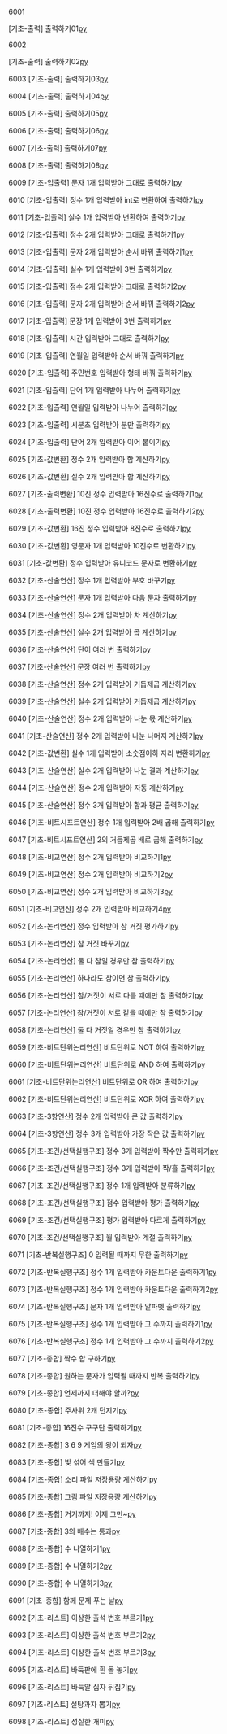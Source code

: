 6001 

[기초-출력] 출력하기01[py](./6001.py)

6002 

[기초-출력] 출력하기02[py](./6002.py)

6003
[기초-출력] 출력하기03[py](./6003.py)

6004
[기초-출력] 출력하기04[py](./6004.py)

6005
[기초-출력] 출력하기05[py](./6005.py)

6006
[기초-출력] 출력하기06[py](./6006.py)

6007
[기초-출력] 출력하기07[py](./6007.py)

6008
[기초-출력] 출력하기08[py](./6008.py)

6009
[기초-입출력] 문자 1개 입력받아 그대로 출력하기[py](./6009.py)

6010
[기초-입출력] 정수 1개 입력받아 int로 변환하여 출력하기[py](./6010.py)

6011
[기초-입출력] 실수 1개 입력받아 변환하여 출력하기[py](./6011.py)

6012
[기초-입출력] 정수 2개 입력받아 그대로 출력하기1[py](./6012.py)

6013
[기초-입출력] 문자 2개 입력받아 순서 바꿔 출력하기1[py](./6013.py)

6014
[기초-입출력] 실수 1개 입력받아 3번 출력하기[py](./6014.py)

6015
[기초-입출력] 정수 2개 입력받아 그대로 출력하기2[py](./6015.py)

6016
[기초-입출력] 문자 2개 입력받아 순서 바꿔 출력하기2[py](./6016.py)

6017
[기초-입출력] 문장 1개 입력받아 3번 출력하기[py](./6017.py)

6018
[기초-입출력] 시간 입력받아 그대로 출력하기[py](./6018.py)

6019
[기초-입출력] 연월일 입력받아 순서 바꿔 출력하기[py](./6019.py)

6020
[기초-입출력] 주민번호 입력받아 형태 바꿔 출력하기[py](./6020.py)

6021
[기초-입출력] 단어 1개 입력받아 나누어 출력하기[py](./6021.py)

6022
[기초-입출력] 연월일 입력받아 나누어 출력하기[py](./6022.py)

6023
[기초-입출력] 시분초 입력받아 분만 출력하기[py](./6023.py)

6024
[기초-입출력] 단어 2개 입력받아 이어 붙이기[py](./6024.py)

6025
[기초-값변환] 정수 2개 입력받아 합 계산하기[py](./6025.py)

6026
[기초-값변환] 실수 2개 입력받아 합 계산하기[py](./6026.py)

6027
[기초-출력변환] 10진 정수 입력받아 16진수로 출력하기1[py](./6027.py)

6028
[기초-출력변환] 10진 정수 입력받아 16진수로 출력하기2[py](./6028.py)

6029
[기초-값변환] 16진 정수 입력받아 8진수로 출력하기[py](./6029.py)

6030
[기초-값변환] 영문자 1개 입력받아 10진수로 변환하기[py](./6030.py)

6031
[기초-값변환] 정수 입력받아 유니코드 문자로 변환하기[py](./6031.py)

6032
[기초-산술연산] 정수 1개 입력받아 부호 바꾸기[py](./6032.py)

6033
[기초-산술연산] 문자 1개 입력받아 다음 문자 출력하기[py](./6033.py)

6034
[기초-산술연산] 정수 2개 입력받아 차 계산하기[py](./6034.py)

6035
[기초-산술연산] 실수 2개 입력받아 곱 계산하기[py](./6035.py)

6036
[기초-산술연산] 단어 여러 번 출력하기[py](./6036.py)

6037
[기초-산술연산] 문장 여러 번 출력하기[py](./6037.py)

6038
[기초-산술연산] 정수 2개 입력받아 거듭제곱 계산하기[py](./6038.py)

6039
[기초-산술연산] 실수 2개 입력받아 거듭제곱 계산하기[py](./6039.py)

6040
[기초-산술연산] 정수 2개 입력받아 나눈 몫 계산하기[py](./6040.py)

6041
[기초-산술연산] 정수 2개 입력받아 나눈 나머지 계산하기[py](./6041.py)

6042
[기초-값변환] 실수 1개 입력받아 소숫점이하 자리 변환하기[py](./6042.py)

6043
[기초-산술연산] 실수 2개 입력받아 나눈 결과 계산하기[py](./6043.py)

6044
[기초-산술연산] 정수 2개 입력받아 자동 계산하기[py](./6044.py)

6045
[기초-산술연산] 정수 3개 입력받아 합과 평균 출력하기[py](./6045.py)

6046
[기초-비트시프트연산] 정수 1개 입력받아 2배 곱해 출력하기[py](./6046.py)

6047
[기초-비트시프트연산] 2의 거듭제곱 배로 곱해 출력하기[py](./6047.py)

6048
[기초-비교연산] 정수 2개 입력받아 비교하기1[py](./6048.py)

6049
[기초-비교연산] 정수 2개 입력받아 비교하기2[py](./6049.py)

6050
[기초-비교연산] 정수 2개 입력받아 비교하기3[py](./6050.py)

6051
[기초-비교연산] 정수 2개 입력받아 비교하기4[py](./6051.py)

6052
[기초-논리연산] 정수 입력받아 참 거짓 평가하기[py](./6052.py)

6053
[기초-논리연산] 참 거짓 바꾸기[py](./6053.py)

6054
[기초-논리연산] 둘 다 참일 경우만 참 출력하기[py](./6054.py)

6055
[기초-논리연산] 하나라도 참이면 참 출력하기[py](./6055.py)

6056
[기초-논리연산] 참/거짓이 서로 다를 때에만 참 출력하기[py](./6056.py)

6057
[기초-논리연산] 참/거짓이 서로 같을 때에만 참 출력하기[py](./6057.py)

6058
[기초-논리연산] 둘 다 거짓일 경우만 참 출력하기[py](./6058.py)

6059
[기초-비트단위논리연산] 비트단위로 NOT 하여 출력하기[py](./6059.py)

6060
[기초-비트단위논리연산] 비트단위로 AND 하여 출력하기[py](./6060.py)

6061
[기초-비트단위논리연산] 비트단위로 OR 하여 출력하기[py](./6061.py)

6062
[기초-비트단위논리연산] 비트단위로 XOR 하여 출력하기[py](./6062.py)

6063
[기초-3항연산] 정수 2개 입력받아 큰 값 출력하기[py](./6063.py)

6064
[기초-3항연산] 정수 3개 입력받아 가장 작은 값 출력하기[py](./6064.py)

6065
[기초-조건/선택실행구조] 정수 3개 입력받아 짝수만 출력하기[py](./6065.py)

6066
[기초-조건/선택실행구조] 정수 3개 입력받아 짝/홀 출력하기[py](./6066.py)

6067
[기초-조건/선택실행구조] 정수 1개 입력받아 분류하기[py](./6067.py)

6068
[기초-조건/선택실행구조] 점수 입력받아 평가 출력하기[py](./6068.py)

6069
[기초-조건/선택실행구조] 평가 입력받아 다르게 출력하기[py](./6069.py)

6070
[기초-조건/선택실행구조] 월 입력받아 계절 출력하기[py](./6070.py)

6071
[기초-반복실행구조] 0 입력될 때까지 무한 출력하기[py](./6071.py)

6072
[기초-반복실행구조] 정수 1개 입력받아 카운트다운 출력하기1[py](./6072.py)

6073
[기초-반복실행구조] 정수 1개 입력받아 카운트다운 출력하기2[py](./6073.py)

6074
[기초-반복실행구조] 문자 1개 입력받아 알파벳 출력하기[py](./6074.py)

6075
[기초-반복실행구조] 정수 1개 입력받아 그 수까지 출력하기1[py](./6075.py)

6076
[기초-반복실행구조] 정수 1개 입력받아 그 수까지 출력하기2[py](./6076.py)

6077
[기초-종합] 짝수 합 구하기[py](./6077.py)

6078
[기초-종합] 원하는 문자가 입력될 때까지 반복 출력하기[py](./6078.py)

6079
[기초-종합] 언제까지 더해야 할까?[py](./6079.py)

6080
[기초-종합] 주사위 2개 던지기[py](./6080.py)

6081
[기초-종합] 16진수 구구단 출력하기[py](./6081.py)

6082
[기초-종합] 3 6 9 게임의 왕이 되자[py](./6082.py)

6083
[기초-종합] 빛 섞어 색 만들기[py](./6083.py)

6084
[기초-종합] 소리 파일 저장용량 계산하기[py](./6084.py)

6085
[기초-종합] 그림 파일 저장용량 계산하기[py](./6085.py)

6086
[기초-종합] 거기까지! 이제 그만~[py](./6086.py)

6087
[기초-종합] 3의 배수는 통과[py](./6087.py)

6088
[기초-종합] 수 나열하기1[py](./6088.py)

6089
[기초-종합] 수 나열하기2[py](./6089.py)

6090
[기초-종합] 수 나열하기3[py](./6090.py)

6091
[기초-종합] 함께 문제 푸는 날[py](./6091.py)

6092
[기초-리스트] 이상한 출석 번호 부르기1[py](./6092.py)

6093
[기초-리스트] 이상한 출석 번호 부르기2[py](./6093.py)

6094
[기초-리스트] 이상한 출석 번호 부르기3[py](./6094.py)

6095
[기초-리스트] 바둑판에 흰 돌 놓기[py](./6095.py)

6096
[기초-리스트] 바둑알 십자 뒤집기[py](./6096.py)

6097
[기초-리스트] 설탕과자 뽑기[py](./6097.py)

6098
[기초-리스트] 성실한 개미[py](./6098.py)